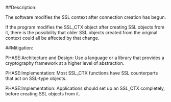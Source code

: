 ##Description:

The software modifies the SSL context after connection creation has begun.

If the program modifies the SSL_CTX object after creating SSL objects from it, there is the possibility that older SSL objects created from the original context could all be affected by that change.

##Mitigation:


PHASE:Architecture and Design:
Use a language or a library that provides a cryptography framework at a higher level of abstraction.

PHASE:Implementation:
Most SSL_CTX functions have SSL counterparts that act on SSL-type objects.

PHASE:Implementation:
Applications should set up an SSL_CTX completely, before creating SSL objects from it.

